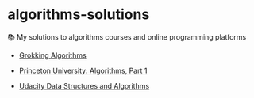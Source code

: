 # algorithms-solutions
📚 My solutions to algorithms courses and online programming platforms

- [Grokking Algorithms](https://www.manning.com/books/grokking-algorithms)

- [Princeton University: Algorithms, Part 1](https://www.coursera.org/learn/algorithms-part1)

- [Udacity Data Structures and Algorithms](https://www.udacity.com/course/data-structures-and-algorithms-nanodegree--nd256)
